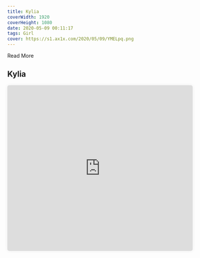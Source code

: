 ```yaml
---
title: Kylia
coverWidth: 1920
coverHeight: 1080
date: 2020-05-09 00:11:17
tags: Girl
cover: https://s1.ax1x.com/2020/05/09/YMELpq.png
---
```


Read More
<!-- more -->

## Kylia

<iframe style="width:100%;height:450px;box-shadow:0px 0px 10px #eee;border-radius:5px" src="https://www.ddd.online/jq/webEdit/project/embedProject/CyxUcdAP-QCxO8WCv-lxEIwwZn-3lIf7ANn" frameborder="0" allowvr allowfullscreen mozallowfullscreen="true" webkitallowfullscreen="true" onmousewheel="">
</iframe>